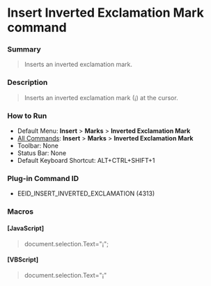 # Insert Inverted Exclamation Mark command

### Summary

> Inserts an inverted exclamation mark.

### Description

> Inserts an inverted exclamation mark (¡) at the cursor.

### How to Run

- Default Menu: **Insert** \> **Marks** \> **Inverted Exclamation Mark**
- [All Commands](../tools/all_commands): **Insert** \> **Marks** \> **Inverted Exclamation Mark**
- Toolbar: None
- Status Bar: None
- Default Keyboard Shortcut: ALT+CTRL+SHIFT+1

### Plug-in Command ID

- EEID\_INSERT\_INVERTED\_EXCLAMATION (4313)

### Macros

#### \[JavaScript\]

> document.selection.Text="¡";

#### \[VBScript\]

> document.selection.Text="¡"
